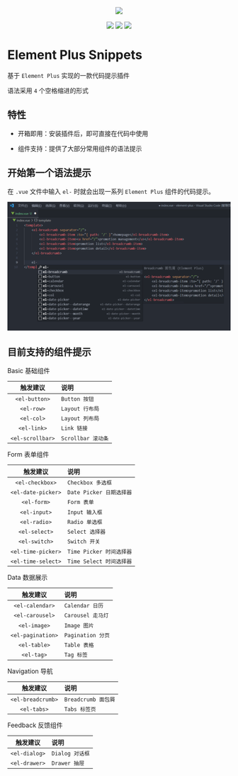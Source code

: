 <p align="center">
  <img width="300px" src="https://user-images.githubusercontent.com/10731096/95823103-9ce15780-0d5f-11eb-8010-1bd1b5910d4f.png">
</p>

<p align="center">
    <img src="https://img.shields.io/badge/Discord-%23000?style=flat-square&logo=discord&logoColor=%235865F2">
    <img src="https://img.shields.io/badge/vscode-%23000?style=flat-square&logo=visualstudio&logoColor=%23007ACC">
    <img src="https://img.shields.io/badge/noxussj2-%23000?style=flat-square&logo=wechat&logoColor=%2307C160">
</p>

# Element Plus Snippets

基于 `Element Plus` 实现的一款代码提示插件

语法采用 `4` 个空格缩进的形式

## 特性

-   开箱即用：安装插件后，即可直接在代码中使用

-   组件支持：提供了大部分常用组件的语法提示

## 开始第一个语法提示

在 `.vue` 文件中输入 `el-` 时就会出现一系列 `Element Plus` 组件的代码提示。

<img src="./images/el2.png">

<br />

## 目前支持的组件提示

Basic 基础组件

|     触发建议     | 说明               |
| :--------------: | :----------------- |
|  `<el-button>`   | `Button 按钮`      |
|    `<el-row>`    | `Layout 行布局`    |
|    `<el-col>`    | `Layout 列布局`    |
|   `<el-link>`    | `Link 链接`        |
| `<el-scrollbar>` | `Scrollbar 滚动条` |

Form 表单组件

|      触发建议      | 说明                     |
| :----------------: | :----------------------- |
|  `<el-checkbox>`   | `Checkbox 多选框`        |
| `<el-date-picker>` | `Date Picker 日期选择器` |
|    `<el-form>`     | `Form 表单`              |
|    `<el-input>`    | `Input 输入框`           |
|    `<el-radio>`    | `Radio 单选框`           |
|   `<el-select>`    | `Select 选择器`          |
|   `<el-switch>`    | `Switch 开关`            |
| `<el-time-picker>` | `Time Picker 时间选择器` |
| `<el-time-select>` | `Time Select 时间选择器` |

Data 数据展示

|     触发建议      | 说明              |
| :---------------: | :---------------- |
|  `<el-calendar>`  | `Calendar 日历`   |
|  `<el-carousel>`  | `Carousel 走马灯` |
|   `<el-image>`    | `Image 图片`      |
| `<el-pagination>` | `Pagination 分页` |
|   `<el-table>`    | `Table 表格`      |
|    `<el-tag>`     | `Tag 标签`        |

Navigation 导航

|     触发建议      | 说明                |
| :---------------: | :------------------ |
| `<el-breadcrumb>` | `Breadcrumb 面包屑` |
|    `<el-tabs>`    | `Tabs 标签页`       |

Feedback 反馈组件

|   触发建议    | 说明            |
| :-----------: | :-------------- |
| `<el-dialog>` | `Dialog 对话框` |
| `<el-drawer>` | `Drawer 抽屉`   |
